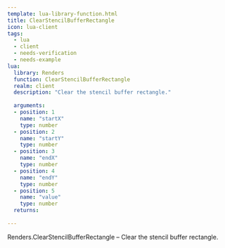 ```yaml
---
template: lua-library-function.html
title: ClearStencilBufferRectangle
icon: lua-client
tags:
  - lua
  - client
  - needs-verification
  - needs-example
lua:
  library: Renders
  function: ClearStencilBufferRectangle
  realm: client
  description: "Clear the stencil buffer rectangle."
  
  arguments:
  - position: 1
    name: "startX"
    type: number
  - position: 2
    name: "startY"
    type: number
  - position: 3
    name: "endX"
    type: number
  - position: 4
    name: "endY"
    type: number
  - position: 5
    name: "value"
    type: number
  returns:
    
---
```


<div class="lua__search__keywords">
Renders.ClearStencilBufferRectangle &#x2013; Clear the stencil buffer rectangle.
</div>
